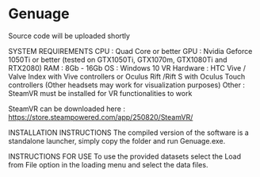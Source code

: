 # Genuage 
Source code will be uploaded shortly

SYSTEM REQUIREMENTS
CPU : Quad Core or better
GPU : Nvidia Geforce 1050Ti or better (tested on GTX1050Ti, GTX1070m, GTX1080Ti and RTX2080)
RAM : 8Gb - 16Gb
OS : Windows 10
VR Hardware : HTC Vive / Valve Index with Vive controllers or Oculus Rift /Rift S with Oculus Touch controllers (Other headsets may work for visualization purposes)
Other : SteamVR must be installed for VR functionalities to work

SteamVR can be downloaded here : https://store.steampowered.com/app/250820/SteamVR/

INSTALLATION INSTRUCTIONS
The compiled version of the software is a standalone launcher, simply copy the folder and run Genuage.exe.

INSTRUCTIONS FOR USE
To use the provided datasets select the Load from File option in the loading menu and select the data files.
